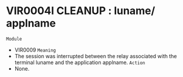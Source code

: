 # VIR0004I CLEANUP : luname/ applname
`Module`
- VIR0009
`Meaning`
- The session was interrupted between the relay associated with the terminal luname and the application applname.
`Action`
- None.
